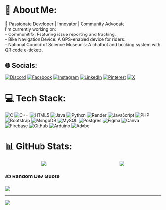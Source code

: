 # 💫 About Me:
🚀 Passionate Developer | Innovator | Community Advocate<br>I'm currently working on: <br>- Communitifx: Featuring issue reporting and tracking.<br>- Bike Navigation Device: A GPS-enabled device for riders.<br>- National Council of Science Museums: A chatbot and booking system with QR code e-tickets.<br>


## 🌐 Socials:
[![Discord](https://img.shields.io/badge/Discord-%237289DA.svg?logo=discord&logoColor=white)](https://discord.gg/nVX5ZT9S) [![Facebook](https://img.shields.io/badge/Facebook-%231877F2.svg?logo=Facebook&logoColor=white)](https://facebook.com/vaatsava.adepu) [![Instagram](https://img.shields.io/badge/Instagram-%23E4405F.svg?logo=Instagram&logoColor=white)](https://instagram.com/_bhargav_) [![LinkedIn](https://img.shields.io/badge/LinkedIn-%230077B5.svg?logo=linkedin&logoColor=white)](https://linkedin.com/in/bhargavvz) [![Pinterest](https://img.shields.io/badge/Pinterest-%23E60023.svg?logo=Pinterest&logoColor=white)](https://pinterest.com/AVSBharGav) [![X](https://img.shields.io/badge/X-black.svg?logo=X&logoColor=white)](https://x.com/avsbhar) 

# 💻 Tech Stack:
![C](https://img.shields.io/badge/c-%2300599C.svg?style=for-the-badge&logo=c&logoColor=white) ![C++](https://img.shields.io/badge/c++-%2300599C.svg?style=for-the-badge&logo=c%2B%2B&logoColor=white) ![HTML5](https://img.shields.io/badge/html5-%23E34F26.svg?style=for-the-badge&logo=html5&logoColor=white) ![Java](https://img.shields.io/badge/java-%23ED8B00.svg?style=for-the-badge&logo=openjdk&logoColor=white) ![Python](https://img.shields.io/badge/python-3670A0?style=for-the-badge&logo=python&logoColor=ffdd54) ![Render](https://img.shields.io/badge/Render-%46E3B7.svg?style=for-the-badge&logo=render&logoColor=white) ![JavaScript](https://img.shields.io/badge/javascript-%23323330.svg?style=for-the-badge&logo=javascript&logoColor=%23F7DF1E) ![PHP](https://img.shields.io/badge/php-%23777BB4.svg?style=for-the-badge&logo=php&logoColor=white) ![Bootstrap](https://img.shields.io/badge/bootstrap-%238511FA.svg?style=for-the-badge&logo=bootstrap&logoColor=white) ![MongoDB](https://img.shields.io/badge/MongoDB-%234ea94b.svg?style=for-the-badge&logo=mongodb&logoColor=white) ![MySQL](https://img.shields.io/badge/mysql-4479A1.svg?style=for-the-badge&logo=mysql&logoColor=white) ![Postgres](https://img.shields.io/badge/postgres-%23316192.svg?style=for-the-badge&logo=postgresql&logoColor=white) ![Figma](https://img.shields.io/badge/figma-%23F24E1E.svg?style=for-the-badge&logo=figma&logoColor=white) ![Canva](https://img.shields.io/badge/Canva-%2300C4CC.svg?style=for-the-badge&logo=Canva&logoColor=white) ![Firebase](https://img.shields.io/badge/firebase-%23039BE5.svg?style=for-the-badge&logo=firebase) ![GitHub](https://img.shields.io/badge/github-%23121011.svg?style=for-the-badge&logo=github&logoColor=white) ![Arduino](https://img.shields.io/badge/-Arduino-00979D?style=for-the-badge&logo=Arduino&logoColor=white) ![Adobe](https://img.shields.io/badge/adobe-%23FF0000.svg?style=for-the-badge&logo=adobe&logoColor=white)

# 📊 GitHub Stats:

<div style="display: flex; justify-content: space-around;">
  <img src="https://github-readme-streak-stats.herokuapp.com/?user=bhargavvz&theme=midnight-purple&hide_border=false" style="max-width: 48%;"/>
  <img src="https://github-readme-stats.vercel.app/api/top-langs/?username=bhargavvz&theme=midnight-purple&hide_border=false&include_all_commits=false&count_private=true&layout=compact" style="max-width: 48%;"/>
</div>

### ✍️ Random Dev Quote
![](https://quotes-github-readme.vercel.app/api?type=horizontal&theme=tokyonight)

---
[![](https://visitcount.itsvg.in/api?id=bhargavvz&icon=0&color=0)](https://visitcount.itsvg.in)

